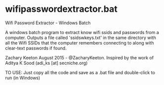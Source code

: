 # wifipasswordextractor.bat
Wifi Password Extractor - Windows Batch

A windows batch program to extract know wifi ssids and passwords from a computer.
Outputs a file called 'ssidswkeys.txt' in the same directory with all the Wifi SSIDs that the computer
remembers connecting to along with clear-text passwords if found.

Zachary Keeton August 2015 - @ZacharyKeeton.  Inspired by the work of Aditya K Sood  (adi_ks [at] secniche.org)

TO USE: Just copy all the code and save as a .bat file and double-click to run (in Windows)
